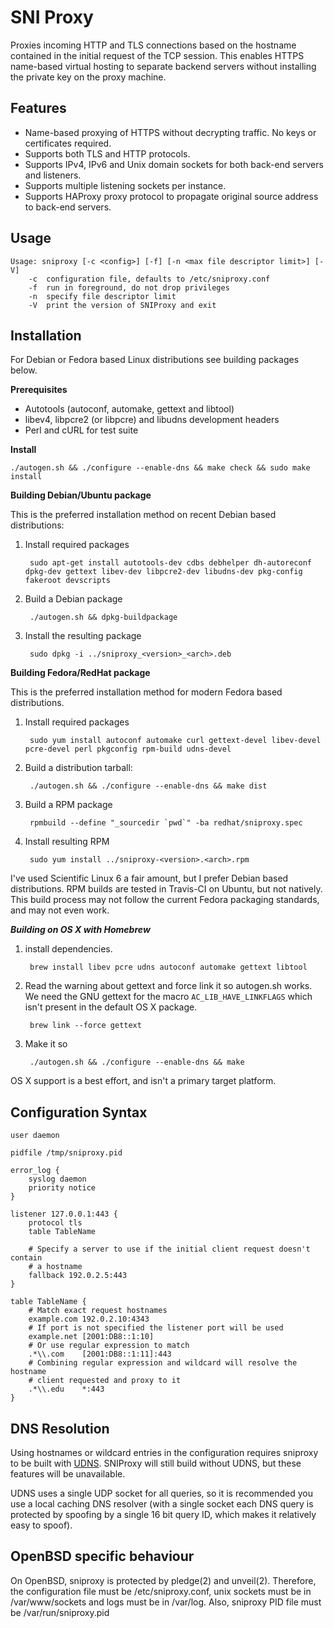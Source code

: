 SNI Proxy
=========

Proxies incoming HTTP and TLS connections based on the hostname contained in
the initial request of the TCP session. This enables HTTPS name-based virtual
hosting to separate backend servers without installing the private key on the
proxy machine.

Features
--------
+ Name-based proxying of HTTPS without decrypting traffic. No keys or
  certificates required.
+ Supports both TLS and HTTP protocols.
+ Supports IPv4, IPv6 and Unix domain sockets for both back-end servers and
  listeners.
+ Supports multiple listening sockets per instance.
+ Supports HAProxy proxy protocol to propagate original source address to
  back-end servers.

Usage
-----

    Usage: sniproxy [-c <config>] [-f] [-n <max file descriptor limit>] [-V]
        -c  configuration file, defaults to /etc/sniproxy.conf
        -f  run in foreground, do not drop privileges
        -n  specify file descriptor limit
        -V  print the version of SNIProxy and exit


Installation
------------

For Debian or Fedora based Linux distributions see building packages below.

**Prerequisites**

+ Autotools (autoconf, automake, gettext and libtool)
+ libev4, libpcre2 (or libpcre) and libudns development headers
+ Perl and cURL for test suite

**Install**

    ./autogen.sh && ./configure --enable-dns && make check && sudo make install

**Building Debian/Ubuntu package**

This is the preferred installation method on recent Debian based distributions:

1. Install required packages

        sudo apt-get install autotools-dev cdbs debhelper dh-autoreconf dpkg-dev gettext libev-dev libpcre2-dev libudns-dev pkg-config fakeroot devscripts

2. Build a Debian package

        ./autogen.sh && dpkg-buildpackage

3. Install the resulting package

        sudo dpkg -i ../sniproxy_<version>_<arch>.deb

**Building Fedora/RedHat package**

This is the preferred installation method for modern Fedora based distributions.

1. Install required packages

        sudo yum install autoconf automake curl gettext-devel libev-devel pcre-devel perl pkgconfig rpm-build udns-devel

2. Build a distribution tarball:

        ./autogen.sh && ./configure --enable-dns && make dist

3. Build a RPM package

        rpmbuild --define "_sourcedir `pwd`" -ba redhat/sniproxy.spec

4. Install resulting RPM

        sudo yum install ../sniproxy-<version>.<arch>.rpm

I've used Scientific Linux 6 a fair amount, but I prefer Debian based
distributions. RPM builds are tested in Travis-CI on Ubuntu, but not natively.
This build process may not follow the current Fedora packaging standards, and
may not even work.

***Building on OS X with Homebrew***

1. install dependencies.

        brew install libev pcre udns autoconf automake gettext libtool

2. Read the warning about gettext and force link it so autogen.sh works. We need the GNU gettext for the macro `AC_LIB_HAVE_LINKFLAGS` which isn't present in the default OS X package.

        brew link --force gettext

3. Make it so

        ./autogen.sh && ./configure --enable-dns && make

OS X support is a best effort, and isn't a primary target platform.


Configuration Syntax
--------------------

    user daemon

    pidfile /tmp/sniproxy.pid

    error_log {
        syslog daemon
        priority notice
    }

    listener 127.0.0.1:443 {
        protocol tls
        table TableName

        # Specify a server to use if the initial client request doesn't contain
        # a hostname
        fallback 192.0.2.5:443
    }

    table TableName {
        # Match exact request hostnames
        example.com 192.0.2.10:4343
        # If port is not specified the listener port will be used
        example.net [2001:DB8::1:10]
        # Or use regular expression to match
        .*\\.com    [2001:DB8::1:11]:443
        # Combining regular expression and wildcard will resolve the hostname
        # client requested and proxy to it
        .*\\.edu    *:443
    }

DNS Resolution
--------------

Using hostnames or wildcard entries in the configuration requires sniproxy to
be built with [UDNS](http://www.corpit.ru/mjt/udns.html). SNIProxy will still
build without UDNS, but these features will be unavailable.

UDNS uses a single UDP socket for all queries, so it is recommended you use a
local caching DNS resolver (with a single socket each DNS query is protected by
spoofing by a single 16 bit query ID, which makes it relatively easy to spoof).


OpenBSD specific behaviour
--------------------------

On OpenBSD, sniproxy is protected by pledge(2) and unveil(2).
Therefore, the configuration file must be /etc/sniproxy.conf, unix sockets
must be in /var/www/sockets and logs must be in /var/log. Also, sniproxy PID
file must be /var/run/sniproxy.pid
